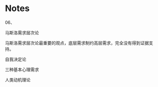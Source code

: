 # Notes 









06、



马斯洛需求层次论

马斯洛需求层次论最重要的观点，底层需求制约高层需求，完全没有得到证据支持。



自我决定论

三种基本心理需求



人类动机理论